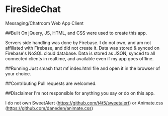# FireSideChat
Messaging/Chatroom Web App Client

##Built On 
jQuery, JS, HTML, and CSS were used to create this app.

Servers side handling was done by Firebase. I do not own, and am not affiliated with Firebase, and did not create it.
Data was stored & synced on Firebase's NoSQL cloud database. Data is stored as JSON, synced to all connected clients in realtime, and available even if my app goes offline.

##Running
Just smash that mf index.html file and open it in the browser of your choice.

##Contributing
Pull requests are welcomed.

##Disclaimer
I'm not responsible for anything you say or do on this app.

I do not own SweetAlert (https://github.com/t4t5/sweetalert) or Animate.css (https://github.com/daneden/animate.css)
